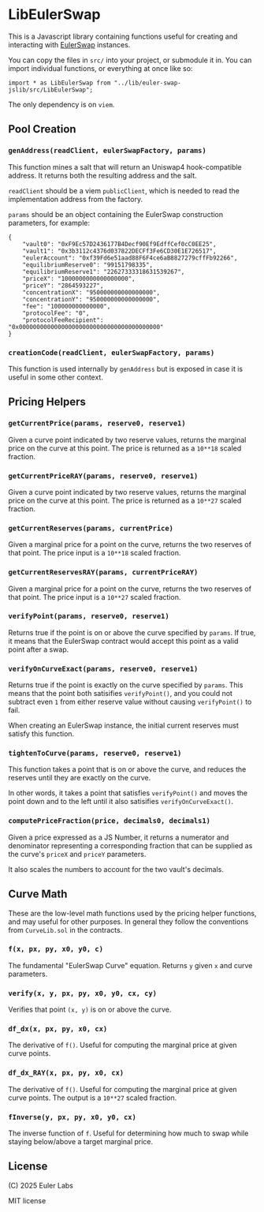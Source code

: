 # LibEulerSwap

This is a Javascript library containing functions useful for creating and interacting with [EulerSwap](https://github.com/euler-xyz/euler-swap) instances.

You can copy the files in `src/` into your project, or submodule it in. You can import individual functions, or everything at once like so:

    import * as LibEulerSwap from "../lib/euler-swap-jslib/src/LibEulerSwap";

The only dependency is on `viem`.


## Pool Creation

### `genAddress(readClient, eulerSwapFactory, params)`

This function mines a salt that will return an Uniswap4 hook-compatible address. It returns both the resulting address and the salt.

`readClient` should be a viem `publicClient`, which is needed to read the implementation address from the factory.

`params` should be an object containing the EulerSwap construction parameters, for example:

    {
        "vault0": "0xF9Ec57D2436177B4Decf90Ef9EdffCef0cC0EE25",
        "vault1": "0x3b3112c4376d037822DECFf3Fe6CD30E1E726517",
        "eulerAccount": "0xf39Fd6e51aad88F6F4ce6aB8827279cffFb92266",
        "equilibriumReserve0": "99151798335",
        "equilibriumReserve1": "22627333318631539267",
        "priceX": "1000000000000000000",
        "priceY": "2864593227",
        "concentrationX": "950000000000000000",
        "concentrationY": "950000000000000000",
        "fee": "100000000000000",
        "protocolFee": "0",
        "protocolFeeRecipient": "0x0000000000000000000000000000000000000000"
    }

### `creationCode(readClient, eulerSwapFactory, params)`

This function is used internally by `genAddress` but is exposed in case it is useful in some other context.

## Pricing Helpers

### `getCurrentPrice(params, reserve0, reserve1)`

Given a curve point indicated by two reserve values, returns the marginal price on the curve at this point. The price is returned as a `10**18` scaled fraction.

### `getCurrentPriceRAY(params, reserve0, reserve1)`

Given a curve point indicated by two reserve values, returns the marginal price on the curve at this point. The price is returned as a `10**27` scaled fraction.

### `getCurrentReserves(params, currentPrice)`

Given a marginal price for a point on the curve, returns the two reserves of that point. The price input is a `10**18` scaled fraction.

### `getCurrentReservesRAY(params, currentPriceRAY)`

Given a marginal price for a point on the curve, returns the two reserves of that point. The price input is a `10**27` scaled fraction.

### `verifyPoint(params, reserve0, reserve1)`

Returns true if the point is on or above the curve specified by `params`. If true, it means that the EulerSwap contract would accept this point as a valid point after a swap.

### `verifyOnCurveExact(params, reserve0, reserve1)`

Returns true if the point is exactly on the curve specified by `params`. This means that the point both satisifies `verifyPoint()`, and you could not subtract even `1` from either reserve value without causing `verifyPoint()` to fail.

When creating an EulerSwap instance, the initial current reserves must satisfy this function.

### `tightenToCurve(params, reserve0, reserve1)`

This function takes a point that is on or above the curve, and reduces the reserves until they are exactly on the curve.

In other words, it takes a point that satisfies `verifyPoint()` and moves the point down and to the left until it also satisifies `verifyOnCurveExact()`.

### `computePriceFraction(price, decimals0, decimals1)`

Given a price expressed as a JS Number, it returns a numerator and denominator representing a corresponding fraction that can be supplied as the curve's `priceX` and `priceY` parameters.

It also scales the numbers to account for the two vault's decimals.



## Curve Math

These are the low-level math functions used by the pricing helper functions, and may useful for other purposes. In general they follow the conventions from `CurveLib.sol` in the contracts.

### `f(x, px, py, x0, y0, c)`

The fundamental "EulerSwap Curve" equation. Returns `y` given `x` and curve parameters.

### `verify(x, y, px, py, x0, y0, cx, cy)`

Verifies that point `(x, y)` is on or above the curve.

### `df_dx(x, px, py, x0, cx)`

The derivative of `f()`. Useful for computing the marginal price at given curve points.

### `df_dx_RAY(x, px, py, x0, cx)`

The derivative of `f()`. Useful for computing the marginal price at given curve points. The output is a `10**27` scaled fraction.

### `fInverse(y, px, py, x0, y0, cx)`

The inverse function of `f`. Useful for determining how much to swap while staying below/above a target marginal price.




## License

(C) 2025 Euler Labs

MIT license
